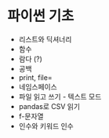 # 파이썬 기초

* 리스트와 딕셔너리
* 함수
* 람다 (?)
* 공백
* print, file=
* 네임스페이스
* 파일 읽고 쓰기 - 텍스트 모드
* pandas로 CSV 읽기
* f-문자열
* 인수와 키워드 인수
